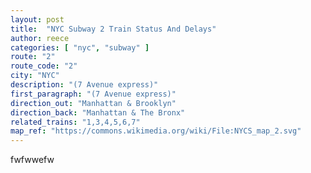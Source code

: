 ```yaml
---
layout: post
title:  "NYC Subway 2 Train Status And Delays"
author: reece
categories: [ "nyc", "subway" ]
route: "2"
route_code: "2"
city: "NYC"
description: "(7 Avenue express)"
first_paragraph: "(7 Avenue express)"
direction_out: "Manhattan & Brooklyn"
direction_back: "Manhattan & The Bronx"
related_trains: "1,3,4,5,6,7"
map_ref: "https://commons.wikimedia.org/wiki/File:NYCS_map_2.svg"
---
```


fwfwwefw
